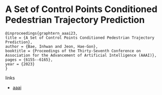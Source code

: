 # A Set of Control Points Conditioned Pedestrian Trajectory Prediction

```
@inproceedings{graphtern_aaai23,
title = {A Set of Control Points Conditioned Pedestrian Trajectory Prediction},
author = {Bae, Inhwan and Jeon, Hae-Gon},
booktitle = {Proceedings of the Thirty-Seventh Conference on Association for the Advancement of Artificial Intelligence (AAAI)},
pages = {6155--6165},
year = {2023}
}
```

links
- [aaai](https://ojs.aaai.org/index.php/AAAI/article/view/25759)
